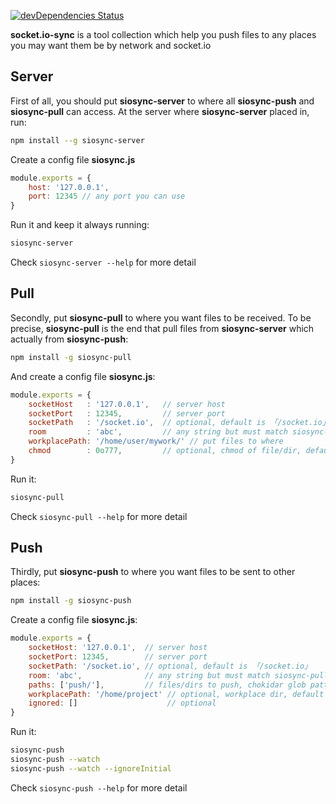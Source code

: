 [![devDependencies Status](https://david-dm.org/valaxy/socket.io-sync/dev-status.svg?style=flat-square)](https://david-dm.org/valaxy/socket.io-sync?type=dev)

**socket.io-sync** is a tool collection which help you push files to any places you may want them be by network and socket.io

## Server
First of all, you should put **siosync-server** to where all **siosync-push** and **siosync-pull** can access.
At the server where **siosync-server** placed in, run:

```bash
npm install --g siosync-server
```

Create a config file **siosync.js**

```js
module.exports = {
	host: '127.0.0.1',
	port: 12345 // any port you can use
}
```

Run it and keep it always running:

```bash
siosync-server
```

Check `siosync-server --help` for more detail


## Pull
Secondly, put **siosync-pull** to where you want files to be received.
To be precise, **siosync-pull** is the end that pull files from **siosync-server** which actually from **siosync-push**:

```bash
npm install -g siosync-pull
```

And create a config file **siosync.js**:

```js
module.exports = {
    socketHost   : '127.0.0.1',   // server host
    socketPort   : 12345,         // server port
    socketPath   : '/socket.io',  // optional, default is 「/socket.io」
    room         : 'abc',         // any string but must match siosync-push
    workplacePath: '/home/user/mywork/' // put files to where
    chmod        : 0o777,         // optional, chmod of file/dir, default is 777
}
```

Run it:

```bash
siosync-pull
```

Check `siosync-pull --help` for more detail

## Push
Thirdly, put **siosync-push** to where you want files to be sent to other places:

```bash
npm install -g siosync-push
```

Create a config file **siosync.js**:

```js
module.exports = {
    socketHost: '127.0.0.1',  // server host
    socketPort: 12345,        // server port
    socketPath: '/socket.io', // optional, default is 「/socket.io」
    room: 'abc',              // any string but must match siosync-pull
    paths: ['push/'],         // files/dirs to push, chokidar glob patterns
    workplacePath: '/home/project' // optional, workplace dir, default is cwd
    ignored: []                    // optional
}
```

Run it:

```bash
siosync-push
siosync-push --watch
siosync-push --watch --ignoreInitial
```

Check `siosync-push --help` for more detail
